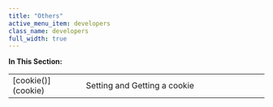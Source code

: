 ```yaml
---
title: "Others"
active_menu_item: developers
class_name: developers
full_width: true
---
```



**In This Section:**

<table>
<tr>
<td width="149">
[cookie()](cookie)

</td>
<td width="12">
</td>
<td width="719">
Setting and Getting a cookie

</td>
</tr>
</table>
